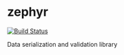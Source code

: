 # zephyr

[![Build Status](https://travis-ci.org/maximkulkin/zephyr.svg)](https://travis-ci.org/maximkulkin/zephyr)

Data serialization and validation library

